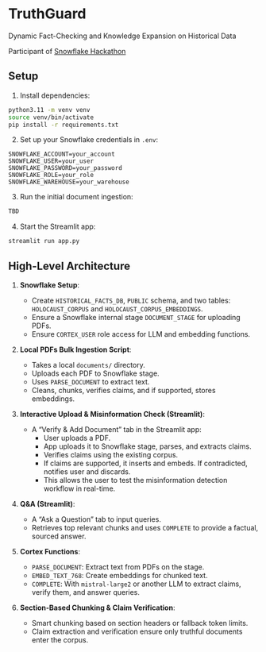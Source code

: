# TruthGuard
Dynamic Fact-Checking and Knowledge Expansion on Historical Data

Participant of [Snowflake Hackathon](https://snowflake-mistral-rag.devpost.com/)

## Setup

1. Install dependencies:
```bash
python3.11 -m venv venv
source venv/bin/activate
pip install -r requirements.txt
```

2. Set up your Snowflake credentials in `.env`:
```
SNOWFLAKE_ACCOUNT=your_account
SNOWFLAKE_USER=your_user
SNOWFLAKE_PASSWORD=your_password
SNOWFLAKE_ROLE=your_role
SNOWFLAKE_WAREHOUSE=your_warehouse
```

3. Run the initial document ingestion:
```bash
TBD
```

4. Start the Streamlit app:
```bash
streamlit run app.py
```




## High-Level Architecture

1. **Snowflake Setup**:
   - Create `HISTORICAL_FACTS_DB`, `PUBLIC` schema, and two tables: `HOLOCAUST_CORPUS` and `HOLOCAUST_CORPUS_EMBEDDINGS`.
   - Ensure a Snowflake internal stage `DOCUMENT_STAGE` for uploading PDFs.
   - Ensure `CORTEX_USER` role access for LLM and embedding functions.

2. **Local PDFs Bulk Ingestion Script**:
   - Takes a local `documents/` directory.
   - Uploads each PDF to Snowflake stage.
   - Uses `PARSE_DOCUMENT` to extract text.
   - Cleans, chunks, verifies claims, and if supported, stores embeddings.

3. **Interactive Upload & Misinformation Check (Streamlit)**:
   - A “Verify & Add Document” tab in the Streamlit app:
     - User uploads a PDF.
     - App uploads it to Snowflake stage, parses, and extracts claims.
     - Verifies claims using the existing corpus.
     - If claims are supported, it inserts and embeds. If contradicted, notifies user and discards.
     - This allows the user to test the misinformation detection workflow in real-time.

4. **Q&A (Streamlit)**:
   - A “Ask a Question” tab to input queries.
   - Retrieves top relevant chunks and uses `COMPLETE` to provide a factual, sourced answer.

5. **Cortex Functions**:
   - `PARSE_DOCUMENT`: Extract text from PDFs on the stage.
   - `EMBED_TEXT_768`: Create embeddings for chunked text.
   - `COMPLETE`: With `mistral-large2` or another LLM to extract claims, verify them, and answer queries.

6. **Section-Based Chunking & Claim Verification**:
   - Smart chunking based on section headers or fallback token limits.
   - Claim extraction and verification ensure only truthful documents enter the corpus.
